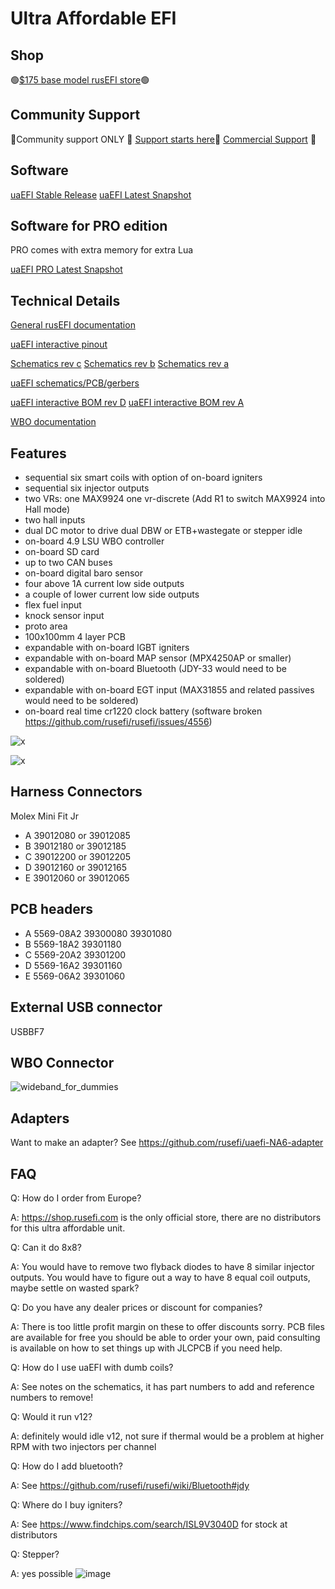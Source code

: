 # Ultra Affordable EFI

## Shop

🟢[$175 base model rusEFI store](https://www.shop.rusefi.com/shop/p/uaefi-ultra-affordable-efi)🟢

## Community Support

🔴Community support ONLY 🔴 [Support starts here](https://github.com/rusefi/rusefi/wiki/Support)🔴 [Commercial Support](https://www.shop.rusefi.com/shop/p/details-about-rusefi-ecu-technical-support) 🔴

## Software

[uaEFI Stable Release](https://github.com/rusefi/rusefi/releases/latest/download/rusefi_bundle_uaefi.zip) [uaEFI Latest Snapshot](https://rusefi.com/build_server/rusefi_bundle_uaefi.zip)

## Software for PRO edition

PRO comes with extra memory for extra Lua

[uaEFI PRO Latest Snapshot](https://rusefi.com/build_server/rusefi_bundle_uaefi_pro.zip)

## Technical Details

[General rusEFI documentation](https://github.com/rusefi/rusefi/wiki/Support)

[uaEFI interactive pinout](https://rusefi.com/docs/pinouts/hellen/uaefi/)

[Schematics rev c](https://github.com/rusefi/uaefi/raw/main/boards/uaefi-c/board/uaefi-c-schematic.pdf)
[Schematics rev b](https://github.com/rusefi/uaefi/raw/main/boards/uaefi-b/board/uaefi-b-schematic.pdf)
[Schematics rev a](https://github.com/rusefi/uaefi/raw/main/boards/uaefi-a/board/uaefi-a-schematic.pdf)

[uaEFI schematics/PCB/gerbers](https://github.com/rusefi/uaefi)

[uaEFI interactive BOM rev D](https://rusefi.com/docs/ibom/uaefi-d-ibom.html) [uaEFI interactive BOM rev A](https://rusefi.com/docs/ibom/uaefi-a-ibom.html)

[WBO documentation](https://github.com/rusefi/rusefi/wiki/rusEFI-Wideband-Controller)

## Features

* sequential six smart coils with option of on-board igniters
* sequential six injector outputs
* two VRs: one MAX9924 one vr-discrete (Add R1 to switch MAX9924 into Hall mode)
* two hall inputs
* dual DC motor to drive dual DBW or ETB+wastegate or stepper idle
* on-board 4.9 LSU WBO controller
* on-board SD card
* up to two CAN buses
* on-board digital baro sensor
* four above 1A current low side outputs
* a couple of lower current low side outputs
* flex fuel input
* knock sensor input
* proto area
* 100x100mm 4 layer PCB
* expandable with on-board IGBT igniters
* expandable with on-board MAP sensor (MPX4250AP or smaller)
* expandable with on-board Bluetooth (JDY-33 would need to be soldered)
* expandable with on-board EGT input (MAX31855 and related passives would need to be soldered)
* on-board real time cr1220 clock battery (software broken https://github.com/rusefi/rusefi/issues/4556)

![x](https://raw.githubusercontent.com/rusefi/uaefi/master/docs/uaefi-a-top.png)

![x](https://raw.githubusercontent.com/rusefi/uaefi/master/docs/uaefi-a-back.png)

## Harness Connectors

Molex Mini Fit Jr

* A 39012080 or 39012085
* B 39012180 or 39012185
* C 39012200 or 39012205
* D 39012160 or 39012165
* E 39012060 or 39012065

## PCB headers

* A 5569-08A2 39300080 39301080
* B 5569-18A2 39301180
* C 5569-20A2 39301200
* D 5569-16A2 39301160
* E 5569-06A2 39301060

## External USB connector

USBBF7

## WBO Connector

![wideband_for_dummies](https://github.com/rusefi/rusefi_documentation/assets/82368250/3e5aca8a-62cf-4636-905c-cf79b18deef0)

## Adapters

Want to make an adapter? See https://github.com/rusefi/uaefi-NA6-adapter

## FAQ

Q: How do I order from Europe?

A: https://shop.rusefi.com is the only official store, there are no distributors for this ultra affordable unit.

Q: Can it do 8x8?

A: You would have to remove two flyback diodes to have 8 similar injector outputs. You would have to figure out a way to have 8 equal coil outputs, maybe settle on wasted spark?

Q: Do you have any dealer prices or discount for companies?

A: There is too little profit margin on these to offer discounts sorry.
PCB files are available for free you should be able to order your own, paid consulting is available on how to set things up with JLCPCB if you need help.

Q: How do I use uaEFI with dumb coils?

A: See notes on the schematics, it has part numbers to add and reference numbers to remove!

Q: Would it run v12?

A: definitely would idle v12, not sure if thermal would be a problem at higher RPM with two injectors per channel

Q: How do I add bluetooth?

A: See https://github.com/rusefi/rusefi/wiki/Bluetooth#jdy

Q: Where do I buy igniters?

A: See https://www.findchips.com/search/ISL9V3040D for stock at distributors

Q: Stepper?

A: yes possible
![image](https://github.com/user-attachments/assets/c2d71f49-11ca-4bbf-a495-85875e6f8203)
